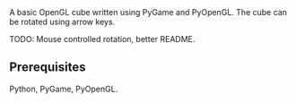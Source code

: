 <snippet>
  <content><![CDATA[
# ${1:CubeSim}

A basic OpenGL cube written using PyGame and PyOpenGL. The cube can be rotated using arrow keys.

TODO: Mouse controlled rotation, better README.

## Prerequisites

Python, PyGame, PyOpenGL.